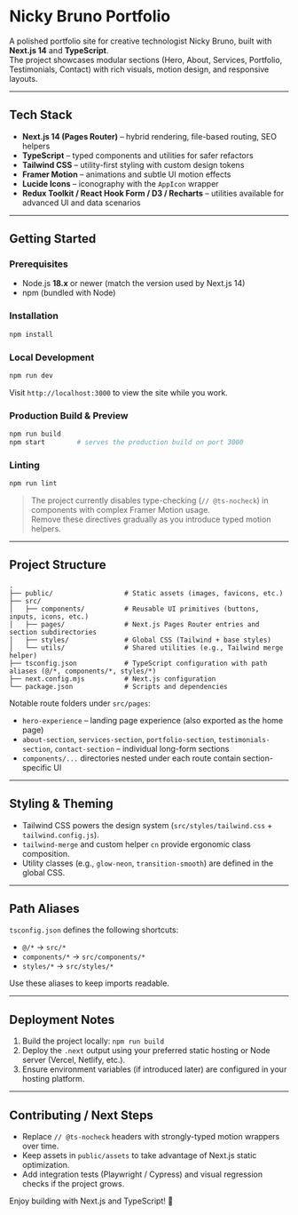 # Nicky Bruno Portfolio

A polished portfolio site for creative technologist Nicky Bruno, built with **Next.js 14** and **TypeScript**.  
The project showcases modular sections (Hero, About, Services, Portfolio, Testimonials, Contact) with rich visuals, motion design, and responsive layouts.

---

## Tech Stack

- **Next.js 14 (Pages Router)** – hybrid rendering, file-based routing, SEO helpers  
- **TypeScript** – typed components and utilities for safer refactors  
- **Tailwind CSS** – utility-first styling with custom design tokens  
- **Framer Motion** – animations and subtle UI motion effects  
- **Lucide Icons** – iconography with the `AppIcon` wrapper  
- **Redux Toolkit / React Hook Form / D3 / Recharts** – utilities available for advanced UI and data scenarios

---

## Getting Started

### Prerequisites

- Node.js **18.x** or newer (match the version used by Next.js 14)  
- npm (bundled with Node)

### Installation

```bash
npm install
```

### Local Development

```bash
npm run dev
```

Visit `http://localhost:3000` to view the site while you work.

### Production Build & Preview

```bash
npm run build
npm start        # serves the production build on port 3000
```

### Linting

```bash
npm run lint
```

> The project currently disables type-checking (`// @ts-nocheck`) in components with complex Framer Motion usage.  
> Remove these directives gradually as you introduce typed motion helpers.

---

## Project Structure

```
.
├── public/                  # Static assets (images, favicons, etc.)
├── src/
│   ├── components/          # Reusable UI primitives (buttons, inputs, icons, etc.)
│   ├── pages/               # Next.js Pages Router entries and section subdirectories
│   ├── styles/              # Global CSS (Tailwind + base styles)
│   └── utils/               # Shared utilities (e.g., Tailwind merge helper)
├── tsconfig.json            # TypeScript configuration with path aliases (@/*, components/*, styles/*)
├── next.config.mjs          # Next.js configuration
└── package.json             # Scripts and dependencies
```

Notable route folders under `src/pages`:

- `hero-experience` – landing page experience (also exported as the home page)  
- `about-section`, `services-section`, `portfolio-section`, `testimonials-section`, `contact-section` – individual long-form sections  
- `components/...` directories nested under each route contain section-specific UI

---

## Styling & Theming

- Tailwind CSS powers the design system (`src/styles/tailwind.css` + `tailwind.config.js`).  
- `tailwind-merge` and custom helper `cn` provide ergonomic class composition.  
- Utility classes (e.g., `glow-neon`, `transition-smooth`) are defined in the global CSS.

---

## Path Aliases

`tsconfig.json` defines the following shortcuts:

- `@/*` → `src/*`
- `components/*` → `src/components/*`
- `styles/*` → `src/styles/*`

Use these aliases to keep imports readable.

---

## Deployment Notes

1. Build the project locally: `npm run build`  
2. Deploy the `.next` output using your preferred static hosting or Node server (Vercel, Netlify, etc.).  
3. Ensure environment variables (if introduced later) are configured in your hosting platform.

---

## Contributing / Next Steps

- Replace `// @ts-nocheck` headers with strongly-typed motion wrappers over time.  
- Keep assets in `public/assets` to take advantage of Next.js static optimization.  
- Add integration tests (Playwright / Cypress) and visual regression checks if the project grows.

Enjoy building with Next.js and TypeScript! 🎉

